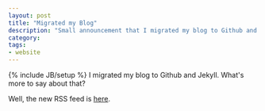 ```yaml
---
layout: post
title: "Migrated my Blog"
description: "Small announcement that I migrated my blog to Github and Jekyll."
category:
tags:
- website
---
```

{% include JB/setup %}
I migrated my blog to Github and Jekyll. What's more to say about that?

Well, the new RSS feed is <a href="/rss.xml">here</a>.
